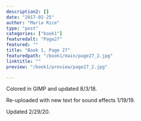 ```yaml
---
description2: []
date: "2017-02-25"
author: "Maria Rice"
type: "post"
categories: ["book1"]
featuredalt: "Page27"
featured: ""
title: "Book 1, Page 27"
featuredpath: "/book1/main/page27_2.jpg"
linktitle: ""
preview: "/book1/preview/page27_2.jpg"

---
```


Colored in GIMP and updated 8/3/18.

Re-uploaded with new text for sound effects 1/19/19.

Updated 2/29/20.